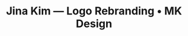 ---
href: /projects/jina-kim/
image: /images/jina-kim/jina-kim.jpg
preview: /images/jina-kim/jina-kim.jpg
alt: |
  Jina Kim logo mockup
title: |
  Jina Kim — Logo Rebranding • MK Design
seo: |
  A logo rebranding case study focused on refreshing the branding for Jina Kim, a popular culture, fashion, and lifestyle content creator.
keywords: |
  Branding, Digital, Logo, Embroidery, SNS, Graphic, Design
previousurl: "/projects/eaj/"
name: "Jina Kim — Branding"
nexturl: "/projects/people-like-me/"
dates: "2019"
named: jinakim
finalproduct-image: "/images/jina-kim/logo.jpg"
finalproduct-alt: "Final word mark logo"
finalproduct-mockup: "/images/jina-kim/website-mockup.png"
mockup-alt: "Digital mockups of Jina Kim's new branding, featured on a variety of devices, including a MacBook, iPad, and iPhone."
---